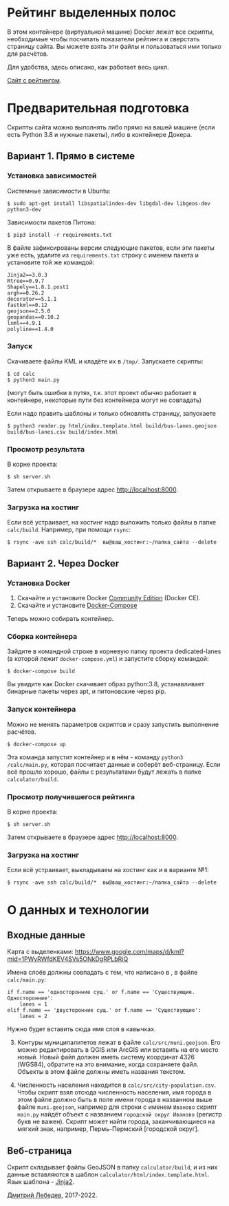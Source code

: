 # Рейтинг выделенных полос

В этом контейнере (виртуальной машине) Docker лежат все скрипты, необходимые чтобы посчитать показатели рейтинга и сверстать страницу сайта. Вы можете взять эти файлы и пользоваться ими только для расчётов.

Для удобства, здесь описано, как работает весь цикл.

[Сайт с рейтингом](http://buslanes.peshemove.org/).

# Предварительная подготовка

Скрипты сайта можно выполнять либо прямо на вашей машине (если есть Python 3.8 и нужные пакеты), либо в контейнере Докера.

## Вариант 1. Прямо в системе

### Установка зависимостей

Системные зависимости в Ubuntu:

    $ sudo apt-get install libspatialindex-dev libgdal-dev libgeos-dev python3-dev

Зависимости пакетов Питона:

    $ pip3 install -r requirements.txt

В файле зафиксированы версии следующие пакетов, если эти пакеты уже есть, удалите из `requirements.txt` строку с именем пакета и установите той же командой:

    Jinja2==3.0.3
    Rtree==0.9.7
    Shapely==1.8.1.post1
    argh==0.26.2
    decorator==5.1.1
    fastkml==0.12
    geojson==2.5.0
    geopandas==0.10.2
    lxml==4.9.1
    polyline==1.4.0

### Запуск

Скачиваете файлы KML и кладёте их в `/tmp/`. Запускаете скрипты:

    $ cd calc
    $ python3 main.py

(могут быть ошибки в путях, т.к. этот проект обычно работает в контейнере, некоторые пути без контейнера могут не совпадать)

Если надо править шаблоны и только обновлять страницу, запускаете

    $ python3 render.py html/index.template.html build/bus-lanes.geojson build/bus-lanes.csv build/index.html

### Просмотр результата

В корне проекта:

    $ sh server.sh

Затем открываете в браузере адрес [http://localhost:8000](http://localhost:8000).

### Загрузка на хостинг

Если всё устраивает, на хостинг надо выложить только файлы в папке `calc/build`. Например, при помощи `rsync`:

    $ rsync -ave ssh calc/build/*  вы@ваш_хостинг:~/папка_сайта --delete

## Вариант 2. Через Docker

### Установка Docker

1. Скачайте и установите Docker [Community Edition](https://www.docker.com/community-edition/) (Docker CE).
2. Скачайте и установите [Docker-Compose](https://docs.docker.com/compose/install/)

Теперь можно собирать контейнер.

### Сборка контейнера

Зайдите в командной строке в корневую папку проекта dedicated-lanes (в которой лежит `docker-compose.yml`) и запустите сборку командой:

    $ docker-compose build

Вы увидите как Docker скачивает образ python:3.8, устанавливает бинарные пакеты через apt, и питоновские через pip.

### Запуск контейнера

Можно не менять параметров скриптов и сразу запустить выполнение расчётов.

    $ docker-compose up

Эта команда запустит контейнер и в нём - команду `python3 /calc/main.py`, которая посчитает данные и соберёт веб-страницу. Если всё прошло хорошо, файлы с результатами будут лежать в папке `calculator/build`.

### Просмотр получившегося рейтинга

В корне проекта:

    $ sh server.sh

Затем открываете в браузере адрес [http://localhost:8000](http://localhost:8000).

### Загрузка на хостинг

Если всё устраивает, выкладываем на хостинг как и в варианте №1:

    $ rsync -ave ssh calc/build/*  вы@ваш_хостинг:~/папка_сайта --delete

# О данных и технологии

## Входные данные

Карта с выделенками: https://www.google.com/maps/d/kml?mid=1PWvRWfdKEV4SVs5ONkDgRPLbRiQ

Имена слоёв должны совпадать с тем, что написано в , в файле `calc/main.py`:

    if f.name == 'односторонние сущ.' or f.name == 'Существующие. Односторонние':
        lanes = 1
    elif f.name == 'двусторонние сущ.' or f.name == 'Существующие':
        lanes = 2

Нужно будет вставить сюда имя слоя в кавычках.

3. Контуры муниципалитетов лежат в файле `calc/src/muni.geojson`. Его можно редактировать в QGIS или ArcGIS или вставить на его место новый. Новый файл должен иметь систему координат 4326 (WGS84), обратите на это внимание, когда сохраняете файл. Объекты в этом файле должны иметь названия текстом.

4. Численность населения находится в `calc/src/city-population.csv`. Чтобы скрипт взял отсюда численность населения, имя города в этом файле должно быть в поле имени города в названном выше файле `muni.geojson`, например для строки с именем `Иваново` скрипт `main.py` найдёт объект с названием `городской округ Иваново` (регистр букв не важен). Скрипт может найти города, заканчивающиеся на мягкий знак, например, Пермь-Пермский [городской округ].

## Веб-страница

Скрипт складывает файлы GeoJSON в папку `calculator/build`, и из них данные вставляются в шаблон `calculator/html/index.template.html`. Язык шаблона - [Jinja2](http://jinja.pocoo.org/docs/2.9/).


[Дмитрий Лебедев](http://dl.one-giant-leap.info), 2017-2022.
